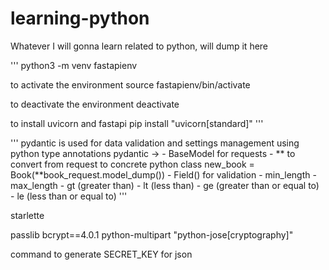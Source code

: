 # learning-python
Whatever I will gonna learn related to python, will dump it here

'''
python3 -m venv fastapienv

to activate the environment
source fastapienv/bin/activate

to deactivate the environment
deactivate


to install uvicorn and fastapi
pip install "uvicorn[standard]" 
'''


'''
pydantic is used for data validation and settings management using python type annotations
pydantic -> 
    - BaseModel for requests
    - ** to convert from request to concrete python class
        new_book = Book(**book_request.model_dump())
    - Field() for validation
        - min_length
        - max_length
        - gt (greater than)
        - lt (less than)
        - ge (greater than or equal to)
        - le (less than or equal to)
'''

starlette

passlib
bcrypt==4.0.1
python-multipart
"python-jose[cryptography]"

command to generate SECRET_KEY for json
```openssl rand -hex 32